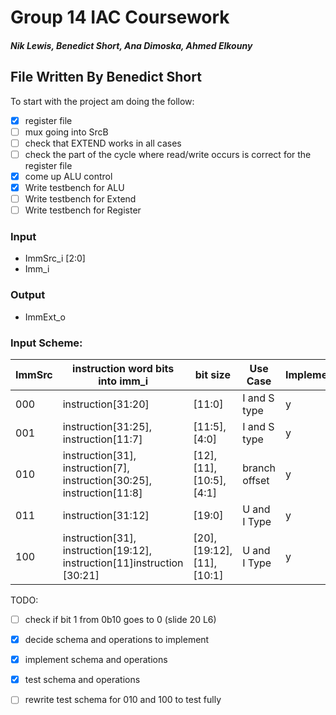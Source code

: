 # Group 14 IAC Coursework
##### Nik Lewis, Benedict Short, Ana Dimoska, Ahmed Elkouny

## File Written By Benedict Short

To start with the project am doing the follow:
- [x] register file
- [ ] mux going into SrcB
- [ ] check that EXTEND works in all cases
- [ ] check the part of the cycle where read/write occurs is correct for the register file
- [x] come up ALU control
- [x] Write testbench for ALU
- [ ] Write testbench for Extend 
- [ ] Write testbench for Register 

### Input

- ImmSrc_i [2:0]
- Imm_i

### Output

- ImmExt_o


### Input Scheme:
| ImmSrc | instruction word bits into imm_i | bit size | Use Case | Implemented? | Fully Tested? |
| --- | --- | --- | --- | --- | --- |
| 000 | instruction[31:20] | [11:0] | I and S type | y | y |
| 001 | instruction[31:25], instruction[11:7] | [11:5],[4:0] | I and S type | y | y |
| 010 | instruction[31], instruction[7], instruction[30:25], instruction[11:8] | [12], [11], [10:5], [4:1] | branch offset | y | y |
| 011 | instruction[31:12] | [19:0] | U and I Type | y | y |
| 100 | instruction[31], instruction[19:12], instruction[11]instruction [30:21] | [20], [19:12], [11], [10:1] | U and I Type | y | n |


TODO:
- [ ] check if bit 1 from 0b10 goes to 0 (slide 20 L6)
- [x] decide schema and operations to implement
- [x] implement schema and operations
- [x] test schema and operations
- [ ] rewrite test schema for 010 and 100 to test fully


